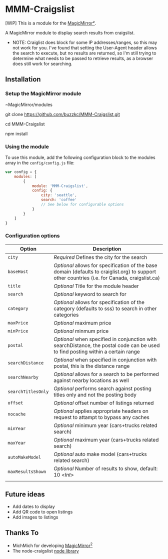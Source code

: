 # MMM-Craigslist
[WIP]
This is a module for the [MagicMirror²](https://github.com/MichMich/MagicMirror/).

A MagicMirror module to display search results from craigslist.

* NOTE: Craiglist does block for some IP addresses/ranges, so this may not work for you. I've found that setting the User-Agent header allows the search to execute, but no results are returned, so I'm still trying to determine what needs to be passed to retrieve results, as a browser does still work for searching.

## Installation
### Setup the MagicMirror module
~MagicMirror/modules

git clone https://github.com/buzzkc/MMM-Craigslist.git

cd MMM-Craigslist

npm install

### Using the module

To use this module, add the following configuration block to the modules array in the `config/config.js` file:
```js
var config = {
    modules: [
        {
            module: 'MMM-Craigslist',
            config: {
                city: 'seattle',
                search: 'coffee'
                // See below for configurable options
            }
        }
    ]
}
```

### Configuration options

| Option            | Description
|-----------------  |-----------
| `city`            | *Required* Defines the city for the search
| `baseHost`        | *Optional* allows for specification of the base domain (defaults to craiglist.org) to support other countries (i.e. for Canada, craigslist.ca)
| `title`           | *Optional* Title for the module header
| `search`          | *Optional* keyword to search for 
| `category`        | *Optional* allows for specification of the category (defaults to sss) to search in other categories
| `maxPrice`        | *Optional* maximum price
| `minPrice`        | *Optional* minmum price
| `postal`          | *Optional* when specified in conjunction with searchDistance, the postal code can be used to find posting within a certain range
| `searchDistance`  | *Optional* when specified in conjunction with postal, this is the distance range
| `searchNearby`    | *Optional* allows for a search to be performed against nearby locations as well
| `searchTitlesOnly`| *Optional* performs search against posting titles only and not the posting body
| `offset`          | *Optional* offset number of listings returned 
| `nocache`         | *Optional* applies appropriate headers on request to attampt to bypass any caches
| `minYear`         | *Optional* minimum year (cars+trucks related search)
| `maxYear`         | *Optional* maximum year (cars+trucks related search)
| `autoMakeModel`   | *Optional* auto make model (cars+trucks related search)
| `maxResultsShown` | *Optional* Number of results to show, default: 10 <*Int*>
|                   |

## Future ideas
* Add dates to display
* Add QR code to open listings
* Add images to listings

## Thanks To
* MichMich for developing [MagicMirror<sup>2</sup>](https://github.com/MichMich/MagicMirror)
* The node-craigslist [node library](https://www.npmjs.com/package/node-craigslist)